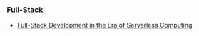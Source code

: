 ### Full-Stack

- [Full-Stack Development in the Era of Serverless Computing](https://medium.com/@dabit3/full-stack-development-in-the-era-of-serverless-computing-c1e49bba8580)
